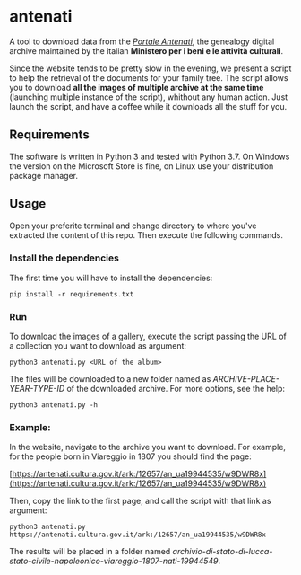 # antenati
A tool to download data from the *[Portale Antenati](http://antenati.cultura.gov.it/)*, the genealogy digital archive maintained by the italian **Ministero per i beni e le attività culturali**.

Since the website tends to be pretty slow in the evening, we present a script to help the retrieval of the documents for your family tree. The script allows you to download **all the images of multiple archive at the same time** (launching multiple instance of the script), whithout any human action. Just launch the script, and have a coffee while it downloads all the stuff for you.

## Requirements
The software is written in Python 3 and tested with Python 3.7. On Windows the version on the Microsoft Store is fine, on Linux use your distribution package manager.

## Usage
Open your preferite terminal and change directory to where you've extracted the content of this repo. Then execute the following commands.

### Install the dependencies
The first time you will have to install the dependencies:

    pip install -r requirements.txt

### Run
To download the images of a gallery, execute the script passing the URL of a collection you want to download as argument:

    python3 antenati.py <URL of the album>

The files will be downloaded to a new folder named as *ARCHIVE-PLACE-YEAR-TYPE-ID* of the downloaded archive. For more options, see the help:

    python3 antenati.py -h

### Example:
In the website, navigate to the archive you want to download. For example, for the people born in Viareggio in 1807 you should find the page:

[https://antenati.cultura.gov.it/ark:/12657/an_ua19944535/w9DWR8x](https://antenati.cultura.gov.it/ark:/12657/an_ua19944535/w9DWR8x)

Then, copy the link to the first page, and call the script with that link as argument:

    python3 antenati.py https://antenati.cultura.gov.it/ark:/12657/an_ua19944535/w9DWR8x

The results will be placed in a folder named *archivio-di-stato-di-lucca-stato-civile-napoleonico-viareggio-1807-nati-19944549*.
